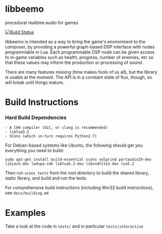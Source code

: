 libbeemo
========

procedural realtime audio for games

[![Build Status](https://travis-ci.org/ldrumm/libbeemo.svg?branch=master)](https://travis-ci.org/ldrumm/libbeemo)

libbeemo is intended as a way to bring the game's environment to the composer, by providing a powerful graph-based DSP interface with nodes programmable in Lua.
Each programmable DSP node can be given access to in-game variables such as health, progress, number of enemies, etc so that these values may inform the production or processing of sound.

There are many features missing (time makes fools of us all), but the library is usable at the moment.  The API is in a constant state of flux, though, so will break until things mature.

Build Instructions
==================

### Hard Build Dependencies
    - A C99 compiler (GCC, or clang is recommended)
    - liblua5.2
    - SCons (which in-turn requires Python2.7)

For Debian-based systems like Ubuntu, the following should get you everything you need to build:

    sudo apt-get install build-essential scons valgrind portaudio19-dev libjack-dev ladspa-sdk liblua5.2-dev libsndfile1-dev lua5.2

Then run `scons tests` from the root directory to build the shared library, static library, and build and run the tests.

For comprehensive build instructions (including Win32 build instructions), see `docs/building.md`

Examples
========
Take a look at the code in `tests/` and in particular `tests/interactive`

